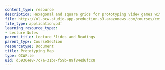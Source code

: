 ```yaml
---
content_type: resource
description: Hexagonal and square grids for prototyping video games with paper.
file: https://ol-ocw-studio-app-production.s3.amazonaws.com/courses/cms-611j-creating-video-games-fall-2014/d59364e87c7a31b0f59b89f84ed6fcc8_MITCMS_611JF14_PrototMap.pdf
file_type: application/pdf
learning_resource_types:
- Lecture Notes
parent_title: Lecture Slides and Readings
parent_type: CourseSection
resourcetype: Document
title: Prototyping Map
type: OCWFile
uid: d59364e8-7c7a-31b0-f59b-89f84ed6fcc8
---
```

